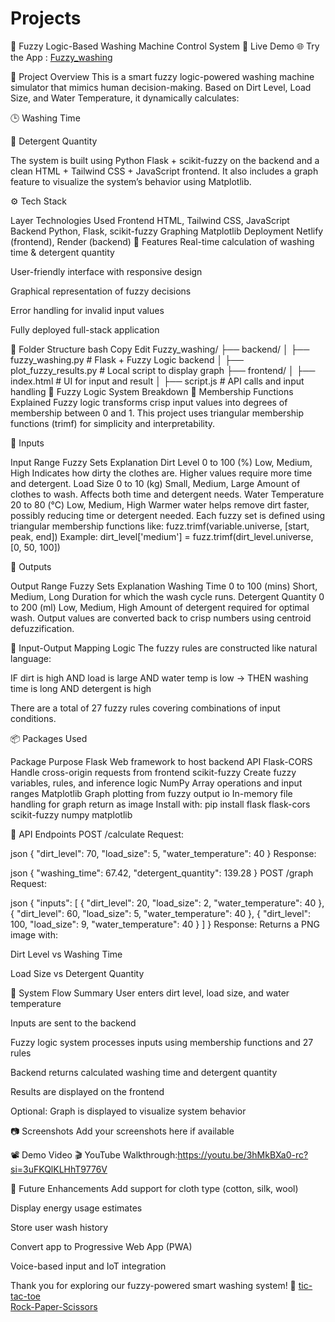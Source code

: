 # Projects
🧼 Fuzzy Logic-Based Washing Machine Control System
🚀 Live Demo
🌐 Try the App :  <a href="https://fuzzy-washing.netlify.app/">Fuzzy_washing</a>

📌 Project Overview
This is a smart fuzzy logic-powered washing machine simulator that mimics human decision-making. Based on Dirt Level, Load Size, and Water Temperature, it dynamically calculates:

🕒 Washing Time

🧴 Detergent Quantity

The system is built using Python Flask + scikit-fuzzy on the backend and a clean HTML + Tailwind CSS + JavaScript frontend. It also includes a graph feature to visualize the system’s behavior using Matplotlib.

⚙️ Tech Stack

Layer	Technologies Used
Frontend	HTML, Tailwind CSS, JavaScript
Backend	Python, Flask, scikit-fuzzy
Graphing	Matplotlib
Deployment	Netlify (frontend), Render (backend)
🎯 Features
Real-time calculation of washing time & detergent quantity

User-friendly interface with responsive design

Graphical representation of fuzzy decisions

Error handling for invalid input values

Fully deployed full-stack application

📂 Folder Structure
bash
Copy
Edit
Fuzzy_washing/
├── backend/
│   ├── fuzzy_washing.py         # Flask + Fuzzy Logic backend
│   ├── plot_fuzzy_results.py    # Local script to display graph
├── frontend/
│   ├── index.html               # UI for input and result
│   ├── script.js                # API calls and input handling
🧠 Fuzzy Logic System Breakdown
📌 Membership Functions Explained
Fuzzy logic transforms crisp input values into degrees of membership between 0 and 1. This project uses triangular membership functions (trimf) for simplicity and interpretability.

🔷 Inputs

Input	Range	Fuzzy Sets	Explanation
Dirt Level	0 to 100 (%)	Low, Medium, High	Indicates how dirty the clothes are. Higher values require more time and detergent.
Load Size	0 to 10 (kg)	Small, Medium, Large	Amount of clothes to wash. Affects both time and detergent needs.
Water Temperature	20 to 80 (°C)	Low, Medium, High	Warmer water helps remove dirt faster, possibly reducing time or detergent needed.
Each fuzzy set is defined using triangular membership functions like:
fuzz.trimf(variable.universe, [start, peak, end])
Example: dirt_level['medium'] = fuzz.trimf(dirt_level.universe, [0, 50, 100])

🔷 Outputs

Output	Range	Fuzzy Sets	Explanation
Washing Time	0 to 100 (mins)	Short, Medium, Long	Duration for which the wash cycle runs.
Detergent Quantity	0 to 200 (ml)	Low, Medium, High	Amount of detergent required for optimal wash.
Output values are converted back to crisp numbers using centroid defuzzification.

🧾 Input-Output Mapping Logic
The fuzzy rules are constructed like natural language:

IF dirt is high AND load is large AND water temp is low → THEN washing time is long AND detergent is high

There are a total of 27 fuzzy rules covering combinations of input conditions.

📦 Packages Used

Package	Purpose
Flask	Web framework to host backend API
Flask-CORS	Handle cross-origin requests from frontend
scikit-fuzzy	Create fuzzy variables, rules, and inference logic
NumPy	Array operations and input ranges
Matplotlib	Graph plotting from fuzzy output
io	In-memory file handling for graph return as image
Install with:
pip install flask flask-cors scikit-fuzzy numpy matplotlib

🔌 API Endpoints
POST /calculate
Request:

json
{
  "dirt_level": 70,
  "load_size": 5,
  "water_temperature": 40
}
Response:

json
{
  "washing_time": 67.42,
  "detergent_quantity": 139.28
}
POST /graph
Request:

json
{
  "inputs": [
    { "dirt_level": 20, "load_size": 2, "water_temperature": 40 },
    { "dirt_level": 60, "load_size": 5, "water_temperature": 40 },
    { "dirt_level": 100, "load_size": 9, "water_temperature": 40 }
  ]
}
Response:
Returns a PNG image with:

Dirt Level vs Washing Time

Load Size vs Detergent Quantity

🧩 System Flow Summary
User enters dirt level, load size, and water temperature

Inputs are sent to the backend

Fuzzy logic system processes inputs using membership functions and 27 rules

Backend returns calculated washing time and detergent quantity

Results are displayed on the frontend

Optional: Graph is displayed to visualize system behavior

📷 Screenshots
Add your screenshots here if available

📽️ Demo Video
🎬 YouTube Walkthrough:https://youtu.be/3hMkBXa0-rc?si=3uFKQlKLHhT9776V

🌱 Future Enhancements
Add support for cloth type (cotton, silk, wool)

Display energy usage estimates

Store user wash history

Convert app to Progressive Web App (PWA)

Voice-based input and IoT integration

Thank you for exploring our fuzzy-powered smart washing system! 🌟
 <a href="https://sathviksesha.github.io/Projects/tic-tac-toe/">tic-tac-toe</a><br>
 <a href="https://sathviksesha.github.io/Projects/rock-Paper-Scissors/">Rock-Paper-Scissors</a><br>


